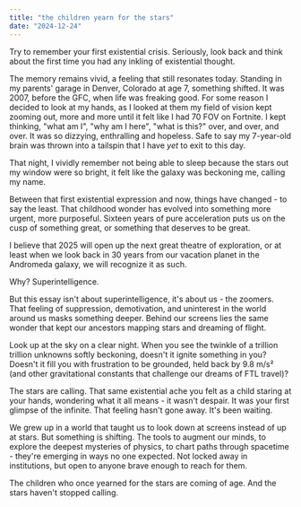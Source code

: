 ```yaml
---
title: "the children yearn for the stars"
date: "2024-12-24"
---
```


Try to remember your first existential crisis. Seriously, look back and think about the first time you had any inkling of existential thought.

The memory remains vivid, a feeling that still resonates today. Standing in my parents' garage in Denver, Colorado at age 7, something shifted. It was 2007, before the GFC, when life was freaking good. For some reason I decided to look at my hands, as I looked at them my field of vision kept zooming out, more and more until it felt like I had 70 FOV on Fortnite. I kept thinking, "what am I", "why am I here", "what is this?" over, and over, and over. It was so dizzying, enthralling and hopeless. Safe to say my 7-year-old brain was thrown into a tailspin that I have *yet* to exit to this day.

That night, I vividly remember not being able to sleep because the stars out my window were so bright, it felt like the galaxy was beckoning me, calling my name.

Between that first existential expression and now, things have changed - to say the least. That childhood wonder has evolved into something more urgent, more purposeful. Sixteen years of pure acceleration puts us on the cusp of something great, or something that deserves to be great.

I believe that 2025 will open up the next great theatre of exploration, or at least when we look back in 30 years from our vacation planet in the Andromeda galaxy, we will recognize it as such.

Why? Superintelligence.

But this essay isn't about superintelligence, it's about us - the zoomers. That feeling of suppression, demotivation, and uninterest in the world around us masks something deeper. Behind our screens lies the same wonder that kept our ancestors mapping stars and dreaming of flight.

Look up at the sky on a clear night. When you see the twinkle of a trillion trillion unknowns softly beckoning, doesn't it ignite something in you? Doesn't it fill you with frustration to be grounded, held back by 9.8 m/s² (and other gravitational constants that challenge our dreams of FTL travel)?

The stars are calling. That same existential ache you felt as a child staring at your hands, wondering what it all means - it wasn't despair. It was your first glimpse of the infinite. That feeling hasn't gone away. It's been waiting.

We grew up in a world that taught us to look down at screens instead of up at stars. But something is shifting. The tools to augment our minds, to explore the deepest mysteries of physics, to chart paths through spacetime - they're emerging in ways no one expected. Not locked away in institutions, but open to anyone brave enough to reach for them.

The children who once yearned for the stars are coming of age. And the stars haven't stopped calling.